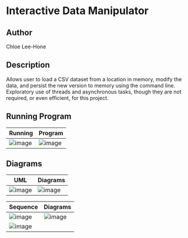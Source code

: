 # Interactive Data Manipulator
## Author
Chloe Lee-Hone
## Description
Allows user to load a CSV dataset from a location in memory, modify the data, and persist the new version to memory using the command line. Exploratory use of threads and asynchronous tasks, though they are not required, or even efficient, for this project. 
## Running Program
|    Running  | Program  |
|-------------|----------|
|  ![image](https://github.com/CLeeHone/interactive-data-manipulator/assets/67878819/74d400f4-0033-4be7-855f-271270e8a828) |  ![image](https://github.com/CLeeHone/interactive-data-manipulator/assets/67878819/1071524f-bc28-4886-8fe7-a23c29a50617) |

## Diagrams
| UML | Diagrams |
|-----|----------|
| ![image](https://github.com/CLeeHone/interactive-data-manipulator/assets/67878819/69596fb0-e7d7-48ba-a8c1-75f43d5dc5b3) | ![image](https://github.com/CLeeHone/interactive-data-manipulator/assets/67878819/ed26a4d5-d10b-4b7d-8188-1e80ed558329) |

| Sequence | Diagrams |
|----------|----------|
| ![image](https://github.com/CLeeHone/interactive-data-manipulator/assets/67878819/d1a1baaf-2db3-41f2-ac43-6926485bc4db) | ![image](https://github.com/CLeeHone/interactive-data-manipulator/assets/67878819/14102417-7bc1-4c6f-9110-fb97b2d88d50) |
| ![image](https://github.com/CLeeHone/interactive-data-manipulator/assets/67878819/40a0e77c-06e8-4d29-83aa-981d360c1a78) |

